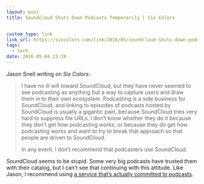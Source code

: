 ```yaml
---
layout: post
title: Soundcloud Shuts Down Podcasts Temporarily | Six Colors


custom_type: link
link_url: https://sixcolors.com/link/2016/05/soundcloud-shuts-down-podcasts-temporarily/
tags:
  - tech
date: 2016-05-04 23:19
---
```

Jason Snell writing on *Six Colors*:

> I have no ill will toward SoundCloud, but they have never seemed to see podcasting as anything but a way to capture users and draw them in to their own ecosystem. Podcasting is a side business for SoundCloud, and linking to episodes of podcasts hosted by SoundCloud is usually a gigantic pain, because SoundCloud tries very hard to suppress file URLs. I don’t know whether they do it because they don’t get how podcasting works, or because they *do* get how podcasting works and want to try to break that approach so that people are driven to SoundCloud.
>
> In any event, I don’t recommend that podcasters use SoundCloud.

SoundCloud seems to be stupid. Some very big podcasts have trusted them with their catalog, but I can’t see that continuing with this attitude. Like Jason, I recommend using [a service that’s actually committed to podcasts](http://www.libsyn.com/).
